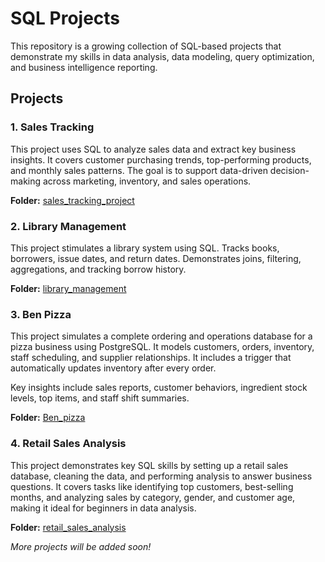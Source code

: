 ﻿# SQL Projects

This repository is a growing collection of SQL-based projects that demonstrate my skills in data analysis, data modeling, query optimization, and business intelligence reporting.

## Projects

### 1. **Sales Tracking**

This project uses SQL to analyze sales data and extract key business insights. It covers customer purchasing trends, top-performing products, and monthly sales patterns. The goal is to support data-driven decision-making across marketing, inventory, and sales operations.

**Folder:** [sales_tracking_project](./sales_tracking_project)

### 2. **Library Management**
This project stimulates a library system using SQL. Tracks books, borrowers, issue dates, and return dates. Demonstrates joins, filtering, aggregations, and tracking borrow history.

**Folder:** [library_management](./library_management)

### 3. **Ben Pizza**
This project simulates a complete ordering and operations database for a pizza business using PostgreSQL. It models customers, orders, inventory, staff scheduling, and supplier relationships. It includes a trigger that automatically updates inventory after every order.

Key insights include sales reports, customer behaviors, ingredient stock levels, top items, and staff shift summaries.

**Folder:** [Ben_pizza](./Ben_pizza)

### 4. **Retail Sales Analysis**
This project demonstrates key SQL skills by setting up a retail sales database, cleaning the data, and performing analysis to answer business questions. It covers tasks like identifying top customers, best-selling months, and analyzing sales by category, gender, and customer age, making it ideal for beginners in data analysis.

**Folder:** [retail_sales_analysis](./retail_sales_analysis/)

_More projects will be added soon!_





